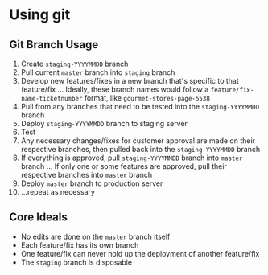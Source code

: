 # Using git

## Git Branch Usage

1. Create `staging-YYYYMMDD` branch
1. Pull current `master` branch into `staging` branch
1. Develop new features/fixes in a new branch that's specific to that feature/fix … Ideally, these branch names would follow a `feature/fix-name-ticketnumber` format, like `gourmet-stores-page-5538`
1. Pull from any branches that need to be tested into the `staging-YYYYMMDD` branch
1. Deploy `staging-YYYYMMDD` branch to staging server
1. Test
1. Any necessary changes/fixes for customer approval are made on their respective branches, then pulled back into the `staging-YYYYMMDD` branch
1. If everything is approved, pull `staging-YYYYMMDD` branch into `master` branch … If only one or some features are approved, pull their respective branches into `master` branch
1. Deploy `master` branch to production server
1. ...repeat as necessary

## Core Ideals

* No edits are done on the `master` branch itself
* Each feature/fix has its own branch
* One feature/fix can never hold up the deployment of another feature/fix 
* The `staging` branch is disposable